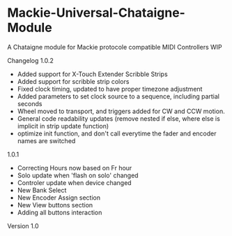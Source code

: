 # Mackie-Universal-Chataigne-Module
A Chataigne module for Mackie protocole compatible MIDI Controllers
WIP

Changelog 
1.0.2
- Added support for X-Touch Extender Scribble Strips
- Added support for scribble strip colors
- Fixed clock timing, updated to have proper timezone adjustment
- Added parameters to set clock source to a sequence, including partial seconds
- Wheel moved to transport, and triggers added for CW and CCW motion.
- General code readability updates (remove nested if else, where else is implicit in strip update function)
- optimize init function, and don't call everytime the fader and encoder names are switched

1.0.1

- Correcting Hours now based on Fr hour
- Solo update when 'flash on solo' changed
- Controler update when device changed
- New Bank Select
- New Encoder Assign section
- New View buttons section
- Adding all buttons interaction

Version 1.0
